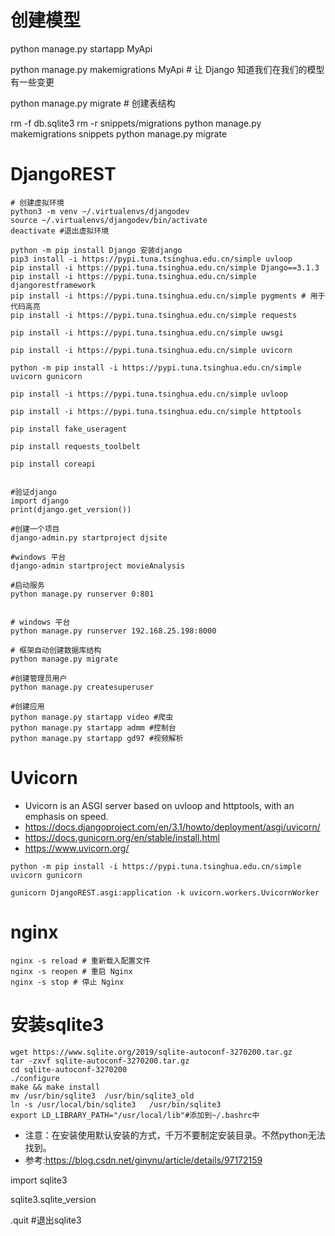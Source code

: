 # 创建模型
python manage.py startapp MyApi




python manage.py makemigrations MyApi  # 让 Django 知道我们在我们的模型有一些变更

python manage.py migrate  # 创建表结构


rm -f db.sqlite3
rm -r snippets/migrations
python manage.py makemigrations snippets
python manage.py migrate

# DjangoREST
```
# 创建虚拟环境
python3 -m venv ~/.virtualenvs/djangodev
source ~/.virtualenvs/djangodev/bin/activate
deactivate #退出虚拟环境

python -m pip install Django 安装django
pip3 install -i https://pypi.tuna.tsinghua.edu.cn/simple uvloop
pip install -i https://pypi.tuna.tsinghua.edu.cn/simple Django==3.1.3
pip install -i https://pypi.tuna.tsinghua.edu.cn/simple djangorestframework
pip install -i https://pypi.tuna.tsinghua.edu.cn/simple pygments # 用于代码高亮
pip install -i https://pypi.tuna.tsinghua.edu.cn/simple requests

pip install -i https://pypi.tuna.tsinghua.edu.cn/simple uwsgi

pip install -i https://pypi.tuna.tsinghua.edu.cn/simple uvicorn

python -m pip install -i https://pypi.tuna.tsinghua.edu.cn/simple  uvicorn gunicorn

pip install -i https://pypi.tuna.tsinghua.edu.cn/simple uvloop

pip install -i https://pypi.tuna.tsinghua.edu.cn/simple httptools

pip install fake_useragent

pip install requests_toolbelt

pip install coreapi


#验证django
import django
print(django.get_version())

#创建一个项目
django-admin.py startproject djsite

#windows 平台
django-admin startproject movieAnalysis

#启动服务
python manage.py runserver 0:801


# windows 平台
python manage.py runserver 192.168.25.198:8000

# 框架自动创建数据库结构
python manage.py migrate

#创建管理员用户
python manage.py createsuperuser

#创建应用
python manage.py startapp video #爬虫
python manage.py startapp admm #控制台
python manage.py startapp gd97 #视频解析

```

# Uvicorn 
- Uvicorn is an ASGI server based on uvloop and httptools, with an emphasis on speed.
- https://docs.djangoproject.com/en/3.1/howto/deployment/asgi/uvicorn/
- https://docs.gunicorn.org/en/stable/install.html
- https://www.uvicorn.org/

```
python -m pip install -i https://pypi.tuna.tsinghua.edu.cn/simple  uvicorn gunicorn

gunicorn DjangoREST.asgi:application -k uvicorn.workers.UvicornWorker

```


# nginx
```
nginx -s reload # 重新载入配置文件
nginx -s reopen # 重启 Nginx
nginx -s stop # 停止 Nginx

```


# 安装sqlite3
```
wget https://www.sqlite.org/2019/sqlite-autoconf-3270200.tar.gz
tar -zxvf sqlite-autoconf-3270200.tar.gz
cd sqlite-autoconf-3270200
./configure
make && make install
mv /usr/bin/sqlite3  /usr/bin/sqlite3_old
ln -s /usr/local/bin/sqlite3   /usr/bin/sqlite3
export LD_LIBRARY_PATH="/usr/local/lib"#添加到~/.bashrc中
```

- 注意：在安装使用默认安装的方式，千万不要制定安装目录。不然python无法找到。
- 参考:https://blog.csdn.net/ginynu/article/details/97172159



import sqlite3

sqlite3.sqlite_version


.quit   #退出sqlite3
